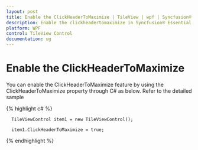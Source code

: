 ```yaml
---
layout: post
title: Enable the ClickHeaderToMaximize | TileView | wpf | Syncfusion®
description: Enable the clickheadertomaximize in Syncfusion® Essential Studio® WPF TileView Control, its elements and more.
platform: WPF
control: TileView Control
documentation: ug
---
```


# Enable the ClickHeaderToMaximize

You can enable the ClickHeaderToMaximize feature by using the ClickHeaderToMaximize property through C# as below. Refer to the detailed sample



{% highlight c# %}

      TileViewControl item1 = new TileViewControl();

      item1.ClickHeaderToMaximize = true;

{% endhighlight %}





